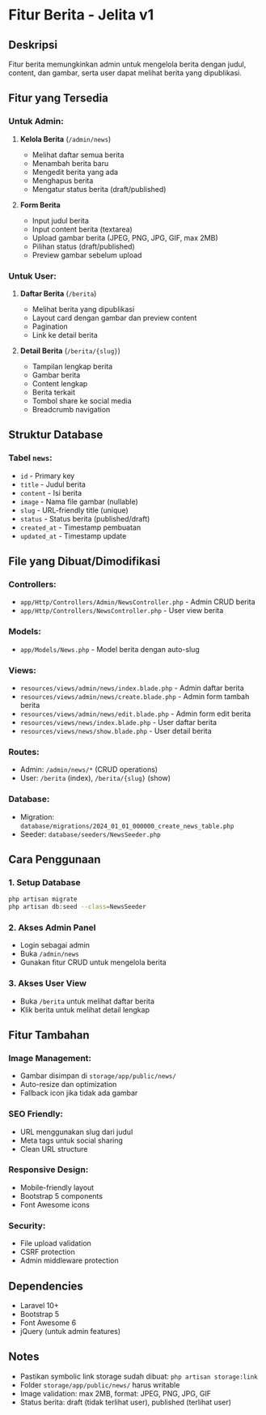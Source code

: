 # Fitur Berita - Jelita v1

## Deskripsi
Fitur berita memungkinkan admin untuk mengelola berita dengan judul, content, dan gambar, serta user dapat melihat berita yang dipublikasi.

## Fitur yang Tersedia

### Untuk Admin:
1. **Kelola Berita** (`/admin/news`)
   - Melihat daftar semua berita
   - Menambah berita baru
   - Mengedit berita yang ada
   - Menghapus berita
   - Mengatur status berita (draft/published)

2. **Form Berita**
   - Input judul berita
   - Input content berita (textarea)
   - Upload gambar berita (JPEG, PNG, JPG, GIF, max 2MB)
   - Pilihan status (draft/published)
   - Preview gambar sebelum upload

### Untuk User:
1. **Daftar Berita** (`/berita`)
   - Melihat berita yang dipublikasi
   - Layout card dengan gambar dan preview content
   - Pagination
   - Link ke detail berita

2. **Detail Berita** (`/berita/{slug}`)
   - Tampilan lengkap berita
   - Gambar berita
   - Content lengkap
   - Berita terkait
   - Tombol share ke social media
   - Breadcrumb navigation

## Struktur Database

### Tabel `news`:
- `id` - Primary key
- `title` - Judul berita
- `content` - Isi berita
- `image` - Nama file gambar (nullable)
- `slug` - URL-friendly title (unique)
- `status` - Status berita (published/draft)
- `created_at` - Timestamp pembuatan
- `updated_at` - Timestamp update

## File yang Dibuat/Dimodifikasi

### Controllers:
- `app/Http/Controllers/Admin/NewsController.php` - Admin CRUD berita
- `app/Http/Controllers/NewsController.php` - User view berita

### Models:
- `app/Models/News.php` - Model berita dengan auto-slug

### Views:
- `resources/views/admin/news/index.blade.php` - Admin daftar berita
- `resources/views/admin/news/create.blade.php` - Admin form tambah berita
- `resources/views/admin/news/edit.blade.php` - Admin form edit berita
- `resources/views/news/index.blade.php` - User daftar berita
- `resources/views/news/show.blade.php` - User detail berita

### Routes:
- Admin: `/admin/news/*` (CRUD operations)
- User: `/berita` (index), `/berita/{slug}` (show)

### Database:
- Migration: `database/migrations/2024_01_01_000000_create_news_table.php`
- Seeder: `database/seeders/NewsSeeder.php`

## Cara Penggunaan

### 1. Setup Database
```bash
php artisan migrate
php artisan db:seed --class=NewsSeeder
```

### 2. Akses Admin Panel
- Login sebagai admin
- Buka `/admin/news`
- Gunakan fitur CRUD untuk mengelola berita

### 3. Akses User View
- Buka `/berita` untuk melihat daftar berita
- Klik berita untuk melihat detail lengkap

## Fitur Tambahan

### Image Management:
- Gambar disimpan di `storage/app/public/news/`
- Auto-resize dan optimization
- Fallback icon jika tidak ada gambar

### SEO Friendly:
- URL menggunakan slug dari judul
- Meta tags untuk social sharing
- Clean URL structure

### Responsive Design:
- Mobile-friendly layout
- Bootstrap 5 components
- Font Awesome icons

### Security:
- File upload validation
- CSRF protection
- Admin middleware protection

## Dependencies
- Laravel 10+
- Bootstrap 5
- Font Awesome 6
- jQuery (untuk admin features)

## Notes
- Pastikan symbolic link storage sudah dibuat: `php artisan storage:link`
- Folder `storage/app/public/news/` harus writable
- Image validation: max 2MB, format: JPEG, PNG, JPG, GIF
- Status berita: draft (tidak terlihat user), published (terlihat user) 